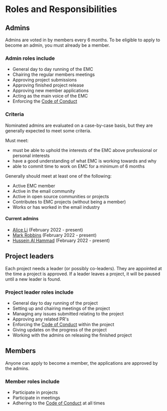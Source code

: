 # Roles and Responsibilities 

## Admins

Admins are voted in by members every 6 months. To be eligible to apply to become an admin, you must already be a member.
 
### Admin roles include

* General day to day running of the EMC
* Chairing the regular members meetings
* Approving project submissions
* Approving finished project release
* Approving new member applications
* Acting as the main voice of the EMC
* Enforcing the [Code of Conduct](code-of-conduct.md)

### Criteria
Nominated admins are evaluated on a case-by-case basis, but they are generally expected to meet some criteria.

Must meet:

* must be able to uphold the interests of the EMC above professional or personal interests
* have a good understanding of what EMC is working towards and why
* able to commit time to work on EMC for a minimum of 6 months

Generally should meet at least one of the following:

* Active EMC member
* Active in the email community
* Active in open source communities or projects
* Contributes to EMC projects (without being a member)
* Works or has worked in the email industry

#### Current admins
* [Alice Li](https://bio.site/alice) (February 2022 - present)
* [Mark Robbins](https://twitter.com/M_J_Robbins) (February 2022 - present)
* [Hussein Al Hammad](https://hussein-alhammad.com) (February 2022 - present)

## Project leaders

Each project needs a leader (or possibly co-leaders). They are appointed at the time a project is approved. If a leader leaves a project, it will be paused until a new leader is found.

### Project leader roles include
* General day to day running of the project
* Setting up and chairing meetings of the project
* Managing any issues submitted relating to the project
* Approving any related PR's
* Enforcing the [Code of Conduct](code-of-conduct.md) within the project
* Giving updates on the progress of the project
* Working with the admins on releasing the finished project
  

## Members
Anyone can apply to become a member, the applications are approved by the admins. 

### Member roles include
* Participate in projects
* Participate in meetings
* Adhering to the [Code of Conduct](code-of-conduct.md) at all times